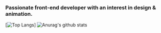 ### Passionate front-end developer with an interest in design & animation.

[![Top Langs](https://github-readme-stats.vercel.app/api/top-langs/?username=annassetiawan&theme=tokyonight)]
![Anurag's github stats](https://github-readme-stats.vercel.app/api?username=annassetiawan&show_icons=true&theme=tokyonight&hide=stars,prs,issues,contribs)



<!--
**annassetiawan/annassetiawan** is a ✨ _special_ ✨ repository because its `README.md` (this file) appears on your GitHub profile.

Here are some ideas to get you started:

- 🔭 I’m currently working on ...
- 🌱 I’m currently learning ...
- 👯 I’m looking to collaborate on ...
- 🤔 I’m looking for help with ...
- 💬 Ask me about ...
- 📫 How to reach me: ...
- 😄 Pronouns: ...
- ⚡ Fun fact: ...
-->
